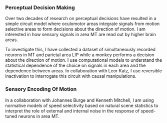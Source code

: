 ---
---
### Perceptual Decision Making

Over two decades of research on perceptual decisions have resulted in a simple circuit model where oculomotor areas integrate signals from motion selective areas to form decisions about the direction of motion. I am interested in how sensory signals in area MT are read out by higher brain areas.

To investigate this, I have collected a dataset of simultaneously recorded neurons in MT and parietal area LIP while a monkey performs a decision about the direction of motion. I use computational models to understand the statistical dependence of the choice on signals in each area and the dependence between areas. In collaboration with Leor Katz, I use reversible inactivation to interrogate this circuit with causal manipulations.

### Sensory Encoding Of Motion
In a collaboration with Johannes Burge and Kenneth Mitchell, I am using normative models of speed selectivity based on natural scene statistics to interpret the role of external and internal noise in the response of speed-tuned neurons in area MT.